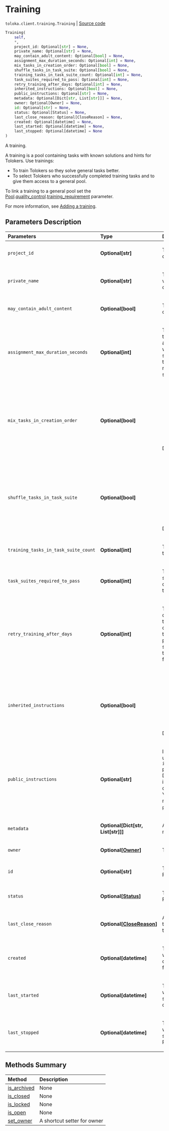 # Training
`toloka.client.training.Training` | [Source code](https://github.com/Toloka/toloka-kit/blob/v1.2.3/src/client/training.py#L11)

```python
Training(
    self,
    *,
    project_id: Optional[str] = None,
    private_name: Optional[str] = None,
    may_contain_adult_content: Optional[bool] = None,
    assignment_max_duration_seconds: Optional[int] = None,
    mix_tasks_in_creation_order: Optional[bool] = None,
    shuffle_tasks_in_task_suite: Optional[bool] = None,
    training_tasks_in_task_suite_count: Optional[int] = None,
    task_suites_required_to_pass: Optional[int] = None,
    retry_training_after_days: Optional[int] = None,
    inherited_instructions: Optional[bool] = None,
    public_instructions: Optional[str] = None,
    metadata: Optional[Dict[str, List[str]]] = None,
    owner: Optional[Owner] = None,
    id: Optional[str] = None,
    status: Optional[Status] = None,
    last_close_reason: Optional[CloseReason] = None,
    created: Optional[datetime] = None,
    last_started: Optional[datetime] = None,
    last_stopped: Optional[datetime] = None
)
```

A training.


A training is a pool containing tasks with known solutions and hints for Tolokers. Use trainings:
- To train Tolokers so they solve general tasks better.
- To select Tolokers who successfully completed training tasks and to give them access to a general pool.

To link a training to a general pool set the
[Pool](toloka.client.pool.Pool.md).[quality_control](toloka.client.quality_control.QualityControl.md).[training_requirement](toloka.client.quality_control.QualityControl.TrainingRequirement.md)
parameter.

For more information, see [Adding a training](https://toloka.ai/docs/guide/train).

## Parameters Description

| Parameters | Type | Description |
| :----------| :----| :-----------|
`project_id`|**Optional\[str\]**|<p>The ID of the project containing the training.</p>
`private_name`|**Optional\[str\]**|<p>The training name. It is visible to the requester only.</p>
`may_contain_adult_content`|**Optional\[bool\]**|<p>The presence of adult content.</p>
`assignment_max_duration_seconds`|**Optional\[int\]**|<p>Time limit to complete a task suite. Take into account loading a page with a task suite and sending responses to the server. It is recommended that you set at least 60 seconds.</p>
`mix_tasks_in_creation_order`|**Optional\[bool\]**|<ul> <li>`True` — Tasks are grouped in suites in the order they were created.</li> <li>`False` — Tasks are chosen for a task suite in a random order.</li> </ul> <p>Default: `True`.</p>
`shuffle_tasks_in_task_suite`|**Optional\[bool\]**|<ul> <li>`True` — Tasks from a task suite are shuffled on the page.</li> <li>`False` — Tasks from a task suite are placed on the page in the order they were created.</li> </ul> <p>Default: `True`.</p>
`training_tasks_in_task_suite_count`|**Optional\[int\]**|<p>The number of training tasks in one task suite.</p>
`task_suites_required_to_pass`|**Optional\[int\]**|<p>The number of task suites that must be completed by a Toloker to get a training skill.</p>
`retry_training_after_days`|**Optional\[int\]**|<p>The training can be completed again after the specified number of days to update the training skill. If the parameter is not specified, then the training skill is issued for an unlimited time.</p>
`inherited_instructions`|**Optional\[bool\]**|<ul> <li>`True` — Project instructions are used in the training.</li> <li>`False` — Instruction, specified in the `public_instructions` parameter, are used.</li> </ul> <p>Default: `False`.</p>
`public_instructions`|**Optional\[str\]**|<p>Instructions for Tolokers used when the `inherited_instructions` parameter is `False`. Describe in the instructions how to complete training tasks. You can use HTML markup inside `public_instructions`.</p>
`metadata`|**Optional\[Dict\[str, List\[str\]\]\]**|<p>A dictionary with metadata.</p>
`owner`|**Optional\[[Owner](toloka.client.owner.Owner.md)\]**|<p>The training owner.</p>
`id`|**Optional\[str\]**|<p>The ID of the training. Read-only field.</p>
`status`|**Optional\[[Status](toloka.client.training.Training.Status.md)\]**|<p>The training status. Read-only field.</p>
`last_close_reason`|**Optional\[[CloseReason](toloka.client.training.Training.CloseReason.md)\]**|<p>A reason why the training was closed last time. Read-only field.</p>
`created`|**Optional\[datetime\]**|<p>The UTC date and time when the training was created. Read-only field.</p>
`last_started`|**Optional\[datetime\]**|<p>The UTC date and time when the training was started last time. Read-only field.</p>
`last_stopped`|**Optional\[datetime\]**|<p>The UTC date and time when the training was stopped last time. Read-only field.</p>
## Methods Summary

| Method | Description |
| :------| :-----------|
[is_archived](toloka.client.training.Training.is_archived.md)| None
[is_closed](toloka.client.training.Training.is_closed.md)| None
[is_locked](toloka.client.training.Training.is_locked.md)| None
[is_open](toloka.client.training.Training.is_open.md)| None
[set_owner](toloka.client.training.codegen_setter_for_owner.md)| A shortcut setter for owner
